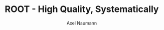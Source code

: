 ---
layout: default
title: ROOT - High Quality, Systematically
author: Axel Naumann
publication: International Conference on Computing in High Energy and Nuclear Physics 2012 (CHEP2012) 21–25 May 2012, New York, USA
type: ROOT
www: https://indi.to/hkQBX
---
